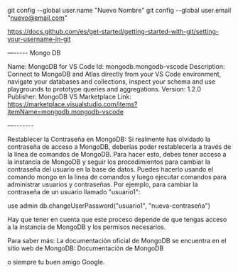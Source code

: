 git config --global user.name "Nuevo Nombre" 
git config --global user.email "nuevo@email.com"

https://docs.github.com/es/get-started/getting-started-with-git/setting-your-username-in-git

—-----
Mongo DB

Name: MongoDB for VS Code
Id: mongodb.mongodb-vscode
Description: Connect to MongoDB and Atlas directly from your VS Code environment, navigate your databases and collections, inspect your schema and use playgrounds to prototype queries and aggregations.
Version: 1.2.0
Publisher: MongoDB
VS Marketplace Link: https://marketplace.visualstudio.com/items?itemName=mongodb.mongodb-vscode

—-------

Restablecer la Contraseña en MongoDB: Si realmente has olvidado la contraseña de acceso a MongoDB, deberías poder restablecerla a través de la línea de comandos de MongoDB. Para hacer esto, debes tener acceso a la instancia de MongoDB y seguir los procedimientos para cambiar la contraseña del usuario en la base de datos.
Puedes hacerlo usando el comando mongo en la línea de comandos y luego ejecutar comandos para administrar usuarios y contraseñas.
Por ejemplo, para cambiar la contraseña de un usuario llamado "usuario1":

use admin db.changeUserPassword("usuario1", "nueva-contraseña")

Hay que tener en cuenta que este proceso depende de que tengas acceso a la instancia de MongoDB y los permisos necesarios.

Para saber más: 
La documentación oficial de MongoDB se encuentra en el sitio web de MongoDB: Documentación de MongoDB

o siempre tu buen amigo Google.
